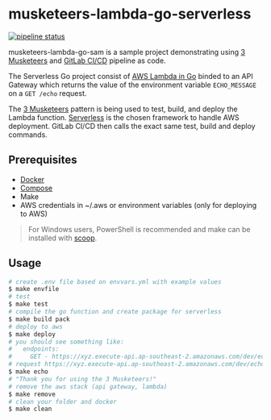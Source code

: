 # musketeers-lambda-go-serverless

[![pipeline status](https://gitlab.com/3musketeersio/musketeers-lambda-go-serverless/badges/master/pipeline.svg)](https://gitlab.com/3musketeersio/musketeers-lambda-go-serverless/pipelines)

musketeers-lambda-go-sam is a sample project demonstrating using [3 Musketeers](https://github.com/flemay/three-musketeers) and [GitLab CI/CD](https://about.gitlab.com/features/gitlab-ci-cd/) pipeline as code.

The Serverless Go project consist of [AWS Lambda in Go](https://github.com/aws/aws-lambda-go) binded to an API Gateway which returns the value of the environment variable `ECHO_MESSAGE` on a `GET /echo` request.

The [3 Musketeers](https://github.com/flemay/three-musketeers) pattern is being used to test, build, and deploy the Lambda function. [Serverless](https://serverless.com) is the chosen framework to handle AWS deployment. GitLab CI/CD then calls the exact same test, build and deploy commands.

## Prerequisites

- [Docker](https://docs.docker.com/engine/installation/)
- [Compose](https://docs.docker.com/compose/install/)
- Make
- AWS credentials in ~/.aws or environment variables (only for deploying to AWS)

> For Windows users, PowerShell is recommended and make can be installed with [scoop](https://github.com/lukesampson/scoop).

## Usage

```bash
# create .env file based on envvars.yml with example values
$ make envfile
# test
$ make test
# compile the go function and create package for serverless
$ make build pack
# deploy to aws
$ make deploy
# you should see something like:
#   endpoints:
#     GET - https://xyz.execute-api.ap-southeast-2.amazonaws.com/dev/echo
# request https://xyz.execute-api.ap-southeast-2.amazonaws.com/dev/echo
$ make echo
# "Thank you for using the 3 Musketeers!"
# remove the aws stack (api gateway, lambda)
$ make remove
# clean your folder and docker
$ make clean
```
